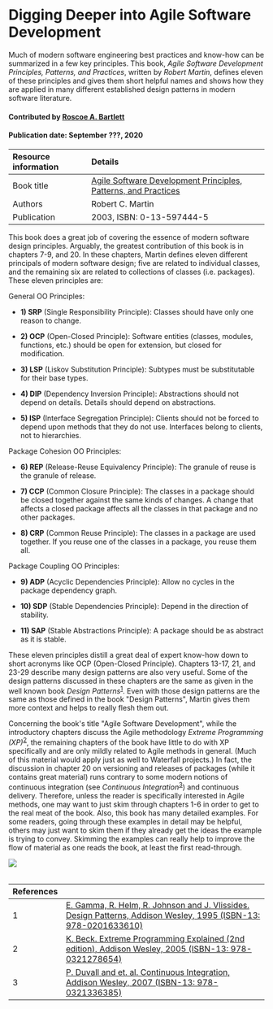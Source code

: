 # Digging Deeper into Agile Software Development
<!--deck text start-->
Much of modern software engineering best practices and know-how can be summarized in a few key principles.
This book, *Agile Software Development Principles, Patterns, and Practices*, written by *Robert Martin*, defines eleven of these principles and gives them short helpful names and shows how they are applied in many different established design patterns in modern software literature. 
<!--deck text end-->

#### Contributed by [Roscoe A. Bartlett](https://github.com/bartlettroscoe)
#### Publication date: September ???, 2020


Resource information | Details 
:--- | :--- 
Book title  | [Agile Software Development Principles, Patterns, and Practices](https://books.google.com/books/about/Agile_Software_Development.html?id=0HYhAQAAIAAJ&source=kp_book_description)
Authors | Robert C. Martin
Publication | 2003, ISBN: 0-13-597444-5

This book does a great job of covering the essence of modern software design principles.
Arguably, the greatest contribution of this book is in chapters 7-9, and 20.
In these chapters, Martin defines eleven different principals of modern software design; five are related to individual classes, and the remaining six are related to collections of classes (i.e. packages).
These eleven principles are:

General OO Principles:

* **1) SRP** (Single Responsibility Principle): Classes should have only one reason to change.

* **2) OCP** (Open-Closed Principle): Software entities (classes, modules, functions, etc.) should be open for extension, but closed for modification.

* **3) LSP** (Liskov Substitution Principle): Subtypes must be substitutable for their base types.

* **4) DIP** (Dependency Inversion Principle): Abstractions should not depend on details. Details should depend on abstractions.

* **5) ISP** (Interface Segregation Principle): Clients should not be forced to depend upon methods that they do not use. Interfaces belong to clients, not to hierarchies.

Package Cohesion OO Principles:

* **6) REP** (Release-Reuse Equivalency Principle): The granule of reuse is the granule of release.

* **7) CCP** (Common Closure Principle): The classes in a package should be closed together against the same kinds of changes. A change that affects a closed package affects all the classes in that package and no other packages.

* **8) CRP** (Common Reuse Principle): The classes in a package are used together. If you reuse one of the classes in a package, you reuse them all.

Package Coupling OO Principles:

* **9) ADP** (Acyclic Dependencies Principle): Allow no cycles in the package dependency graph.

* **10) SDP** (Stable Dependencies Principle): Depend in the direction of stability.

* **11) SAP** (Stable Abstractions Principle): A package should be as abstract as it is stable.

These eleven principles distill a great deal of expert know-how down to short acronyms like OCP (Open-Closed Principle).
Chapters 13-17, 21, and 23-29 describe many design patterns are also very useful.
Some of the design patterns discussed in these chapters are the same as given in the well known book *Design Patterns*<sup>[1]</sup>.
Even with those design patterns are the same as those defined in the book "Design Patterns", Martin gives them more context and helps to really flesh them out.

Concerning the book's title "Agile Software Development", while the introductory chapters discuss the Agile methodology *Extreme Programming (XP)*<sup>[2]</sup>, the remaining chapters of the book have little to do with XP specifically and are only mildly related to Agile methods in general.
(Much of this material would apply just as well to Waterfall projects.)
In fact, the discussion in chapter 20 on versioning and releases of packages (while it contains great material) runs contrary to some modern notions of continuous integration (see *Continuous Integration*<sup>[3]</sup>) and continuous delivery.
Therefore, unless the reader is specifically interested in Agile methods, one may want to just skim through chapters 1-6 in order to get to the real meat of the book.
Also, this book has many detailed examples.  For some readers, going through these examples in detail may be helpful, others may just want to skim them if they already get the ideas the example is trying to convey.
Skimming the examples can really help to improve the flow of material as one reads the book, at least the first read-through.

<img src='https://github.com/betterscientificsoftware/images/blob/master/AgileSoftwareDevelopmentMartin.jpg' class='logo' />

<br>

[1]: #ref1 "E. Gamma, R. Helm, R. Johnson and J. Vlissides. Design Patterns, Addison Wesley, 1995"
[2]: #ref2 "K. Beck. Extreme Programming Explained (2nd edition), Addison Wesley, 2005"
[3]: #ref3 "P. Duvall and et. al. Continuous Integration, Addison Wesley, 2007"

<br>


References | &nbsp;
:--- | :---
<a name="ref1"></a>1 | [E. Gamma, R. Helm, R. Johnson and J. Vlissides. Design Patterns, Addison Wesley, 1995 (ISBN-13: 978-0201633610)](https://www.amazon.com/Design-Patterns-Elements-Reusable-Object-Oriented/dp/0201633612)
<a name="ref2"></a>2 | [K. Beck. Extreme Programming Explained (2nd edition), Addison Wesley, 2005 (ISBN-13: 978-0321278654)](https://www.amazon.com/Extreme-Programming-Explained-Embrace-Change/dp/0321278658)
<a name="ref3"></a>3 | [P. Duvall and et. al. Continuous Integration, Addison Wesley, 2007 (ISBN-13: 978-0321336385)](https://www.amazon.com/Continuous-Integration-Improving-Software-Reducing/dp/0321336380)

<br>


<!---
Publish: preview
RSS update: 2019-06-05
Categories: Development, Reliability
Topics: design
Tags: book
Level: 2
Prerequisites: defaults
Aggregate: none
--->
